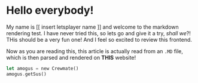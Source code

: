 # Hello everybody!

My name is [[ insert letsplayer name ]] and welcome to the markdown rendering test. I have never tried this, so lets go and give it a try, *shall we*?! THis should be a very fun one! And I feel so excited to review this frontend.

Now as you are reading this, this article is actually read from an `.MD` file, which is then parsed and rendered on **THIS** website!

```rust
let amogus = new Crewmate()
amogus.getSus()
``` 
